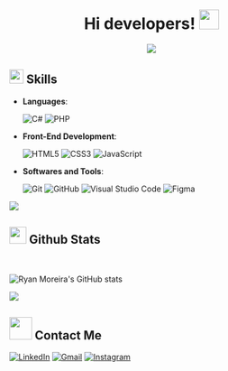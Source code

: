 
<h1 align="center"><b> Hi developers! </b><img src="https://media.giphy.com/media/hvRJCLFzcasrR4ia7z/giphy.gif" width="35"></h1>
<!--  -->
<p align="center">
  <a href="https://github.com/DenverCoder1/readme-typing-svg"><img src="https://readme-typing-svg.herokuapp.com?font=Time+New+Roman&color=cyan&size=25&center=true&vCenter=true&width=600&height=100&lines=Meu+nome+é+Ryan+Moreira,;Tenho+18+anos,;Sou+estudante+de+Sistemas+de+Informação,;Estou+em+constante+busca+por+aprendizado,;Me+encontrando+na+área+de+TI+:)"></a>
</p>

## <img src="https://media2.giphy.com/media/QssGEmpkyEOhBCb7e1/giphy.gif?cid=ecf05e47a0n3gi1bfqntqmob8g9aid1oyj2wr3ds3mg700bl&rid=giphy.gif" width ="25"><b> Skills</b>
<p align="center">

- **Languages**:
    
    ![C#](https://img.shields.io/badge/C%23-239120?style=for-the-badge&logo=c-sharp&logoColor=white)
    ![PHP](https://img.shields.io/badge/PHP-777BB4?style=for-the-badge&logo=php&logoColor=white)
    
- **Front-End Development**:

   ![HTML5](https://img.shields.io/badge/HTML5%20-%23E34F26.svg?style=for-the-badge&logo=html5&logoColor=white)
   ![CSS3](https://img.shields.io/badge/CSS3-1572B6?style=for-the-badge&logo=css3&logoColor=white)
   ![JavaScript](https://img.shields.io/badge/JavaScript-F7DF1E?style=for-the-badge&logo=javascript&logoColor=black)

- **Softwares and Tools**:

    ![Git](https://img.shields.io/badge/git-%23F05033.svg?style=for-the-badge&logo=git&logoColor=white)
    ![GitHub](https://img.shields.io/badge/github-%23121011.svg?style=for-the-badge&logo=github&logoColor=white)
    ![Visual Studio Code](https://img.shields.io/badge/Visual_Studio_Code-0078D4?style=for-the-badge&logo=visual%20studio%20code&logoColor=white)
    ![Figma](https://img.shields.io/badge/Figma-F24E1E?style=for-the-badge&logo=figma&logoColor=white)



<img src="https://user-images.githubusercontent.com/73097560/115834477-dbab4500-a447-11eb-908a-139a6edaec5c.gif">


## <img src="https://media.giphy.com/media/iY8CRBdQXODJSCERIr/giphy.gif" width="30"><b> Github Stats </b>
<br>

![Ryan Moreira's GitHub stats](https://github-readme-stats.vercel.app/api?username=ryanmoreir4&hide=issues&show_icons=true)
<br>

<img src="https://user-images.githubusercontent.com/73097560/115834477-dbab4500-a447-11eb-908a-139a6edaec5c.gif">



## <img src="https://raw.githubusercontent.com/ShahriarShafin/ShahriarShafin/main/Assets/handshake.gif" width="40px"><b> Contact Me </b>
[![LinkedIn](https://img.shields.io/badge/linkedin-%2300acee.svg?color=405DE6&style=for-the-badge&logo=linkedin&logoColor=white)](https://linkedin.com/in/ryan-moreira)
[![Gmail](https://img.shields.io/badge/gmail-%23EA4335.svg?style=for-the-badge&logo=gmail&logoColor=white)](mailto:ryanmoreirap@gmail.com)
[![Instagram](https://img.shields.io/badge/Instagram-E4405F?style=for-the-badge&logo=instagram&logoColor=white)](https://instagram.com/ryan9rs)
